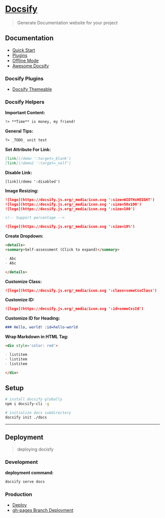 # [Docsify](https://docsify.js.org/#/)
> Generate Documentation website for your project

## Documentation

- [Quick Start](https://docsify.js.org/#/quickstart)
- [Plugins](https://docsify.js.org/#/plugins)
- [Offline Mode](https://docsify.js.org/#/pwa)
- [Awesome Docsify](https://docsify.js.org/#/awesome)

### Docsify Plugins

- [Docsify Themeable](https://jhildenbiddle.github.io/docsify-themeable/#/)

### Docsify Helpers

**Important Content:**
```markdown
!> **Time** is money, my friend!
```

**General Tips:**
```markdown
?> _TODO_ unit test
```

**Set Attribute For Link:**
```markdown
[link](/demo ':target=_blank')
[link](/demo2 ':target=_self')
```

**Disable Link:**
```markown
[link](/demo ':disabled')
```

**Image Resizing:**
```markdown
![logo](https://docsify.js.org/_media/icon.svg ':size=WIDTHxHEIGHT')
![logo](https://docsify.js.org/_media/icon.svg ':size=50x100')
![logo](https://docsify.js.org/_media/icon.svg ':size=100')

<!-- Support percentage -->

![logo](https://docsify.js.org/_media/icon.svg ':size=10%')
```

**Create Dropdown:**
```markdown
<details>
<summary>Self-assessment (Click to expand)</summary>

- Abc
- Abc

</details>
```

**Customize Class:**
```markdown
![logo](https://docsify.js.org/_media/icon.svg ':class=someCssClass')
```

**Customize ID:**
```markdown
![logo](https://docsify.js.org/_media/icon.svg ':id=someCssId')
```

**Customize ID for Heading:**
```markdown
### Hello, world! :id=hello-world
```

**Wrap Markdown in HTML Tag:**
```markdown
<div style='color: red'>

- listitem
- listitem
- listitem

</div>
```

## Setup
```bash
# install docsify globally
npm i docsify-cli -g
```

```bash
# initialize docs subdirectory
docsify init ./docs
```

---

## Deployment
> deploying docisfy 

### Development

**deployment command:**
```bash
docsify serve docs
```

### Production

- [Deploy](https://docsify.js.org/#/deploy)
- [gh-pages Branch Deployment](https://www.bruttin.com/2017/12/22/github-ghpages-worktree.html)
